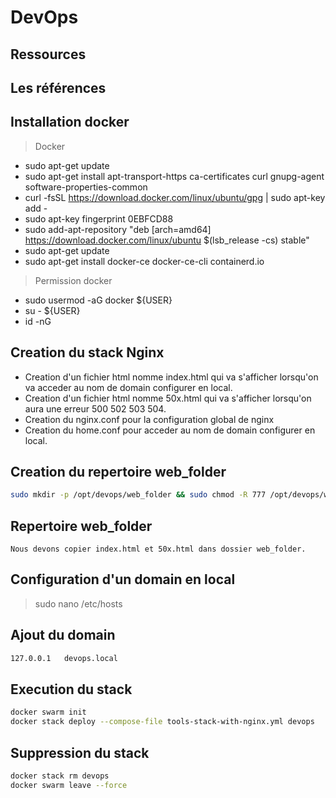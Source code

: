 # DevOps

## Ressources

>

## Les références

>

## Installation docker

> Docker

- sudo apt-get update
- sudo apt-get install apt-transport-https ca-certificates curl gnupg-agent software-properties-common
- curl -fsSL https://download.docker.com/linux/ubuntu/gpg | sudo apt-key add -
- sudo apt-key fingerprint 0EBFCD88
- sudo add-apt-repository "deb [arch=amd64] https://download.docker.com/linux/ubuntu $(lsb_release -cs) stable"
- sudo apt-get update
- sudo apt-get install docker-ce docker-ce-cli containerd.io

> Permission docker

- sudo usermod -aG docker ${USER}
- su - ${USER}
- id -nG

## Creation du stack Nginx

- Creation d'un fichier html nomme index.html qui va s'afficher lorsqu'on va acceder au nom de domain configurer en local.
- Creation d'un fichier html nomme 50x.html qui va s'afficher lorsqu'on aura une erreur 500 502 503 504.
- Creation du nginx.conf pour la configuration global de nginx
- Creation du home.conf pour acceder au nom de domain configurer en local.

## Creation du repertoire web_folder

```bash
sudo mkdir -p /opt/devops/web_folder && sudo chmod -R 777 /opt/devops/web_folder
```

## Repertoire web_folder

```
Nous devons copier index.html et 50x.html dans dossier web_folder.
```

## Configuration d'un domain en local

> sudo nano /etc/hosts

## Ajout du domain

```bash
127.0.0.1	devops.local
```

## Execution du stack

```bash
docker swarm init
docker stack deploy --compose-file tools-stack-with-nginx.yml devops
```

## Suppression du stack

```bash
docker stack rm devops
docker swarm leave --force
```
